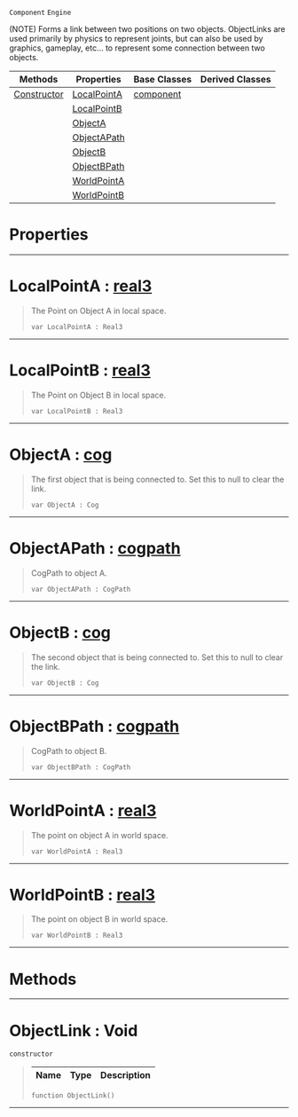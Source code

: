  `Component` `Engine`



(NOTE) Forms a link between two positions on two objects. ObjectLinks are used primarily by physics to represent joints, but can also be used by graphics, gameplay, etc... to represent some connection between two objects.

|Methods|Properties|Base Classes|Derived Classes|
|---|---|---|---|
|[ Constructor](https://github.com/dragonCASTjosh/PlasmaDocs/blob/master/code_reference/class_reference/objectlink.markdown#objectlink-void)|[ LocalPointA](https://github.com/dragonCASTjosh/PlasmaDocs/blob/master/code_reference/class_reference/objectlink.markdown#localpointa-plasma-engine)|[component](https://github.com/dragonCASTjosh/PlasmaDocs/blob/master/code_reference/class_reference/component.markdown)| |
| |[ LocalPointB](https://github.com/dragonCASTjosh/PlasmaDocs/blob/master/code_reference/class_reference/objectlink.markdown#localpointb-plasma-engine)| | |
| |[ ObjectA](https://github.com/dragonCASTjosh/PlasmaDocs/blob/master/code_reference/class_reference/objectlink.markdown#objecta-plasma-engine-docu)| | |
| |[ ObjectAPath](https://github.com/dragonCASTjosh/PlasmaDocs/blob/master/code_reference/class_reference/objectlink.markdown#objectapath-plasma-engine)| | |
| |[ ObjectB](https://github.com/dragonCASTjosh/PlasmaDocs/blob/master/code_reference/class_reference/objectlink.markdown#objectb-plasma-engine-docu)| | |
| |[ ObjectBPath](https://github.com/dragonCASTjosh/PlasmaDocs/blob/master/code_reference/class_reference/objectlink.markdown#objectbpath-plasma-engine)| | |
| |[ WorldPointA](https://github.com/dragonCASTjosh/PlasmaDocs/blob/master/code_reference/class_reference/objectlink.markdown#worldpointa-plasma-engine)| | |
| |[ WorldPointB](https://github.com/dragonCASTjosh/PlasmaDocs/blob/master/code_reference/class_reference/objectlink.markdown#worldpointb-plasma-engine)| | |


 #  Properties


---  
 #  LocalPointA : [real3](https://github.com/dragonCASTjosh/PlasmaDocs/blob/master/code_reference/lightning_base_types/real3.markdown)

> The Point on Object A in local space.
> ``` lang=cpp, name=Lightning
> var LocalPointA : Real3


---  
 #  LocalPointB : [real3](https://github.com/dragonCASTjosh/PlasmaDocs/blob/master/code_reference/lightning_base_types/real3.markdown)

> The Point on Object B in local space.
> ``` lang=cpp, name=Lightning
> var LocalPointB : Real3


---  
 #  ObjectA : [cog](https://github.com/dragonCASTjosh/PlasmaDocs/blob/master/code_reference/class_reference/cog.markdown)

> The first object that is being connected to. Set this to null to clear the link.
> ``` lang=cpp, name=Lightning
> var ObjectA : Cog


---  
 #  ObjectAPath : [cogpath](https://github.com/dragonCASTjosh/PlasmaDocs/blob/master/code_reference/class_reference/cogpath.markdown)

> CogPath to object A.
> ``` lang=cpp, name=Lightning
> var ObjectAPath : CogPath


---  
 #  ObjectB : [cog](https://github.com/dragonCASTjosh/PlasmaDocs/blob/master/code_reference/class_reference/cog.markdown)

> The second object that is being connected to. Set this to null to clear the link.
> ``` lang=cpp, name=Lightning
> var ObjectB : Cog


---  
 #  ObjectBPath : [cogpath](https://github.com/dragonCASTjosh/PlasmaDocs/blob/master/code_reference/class_reference/cogpath.markdown)

> CogPath to object B.
> ``` lang=cpp, name=Lightning
> var ObjectBPath : CogPath


---  
 #  WorldPointA : [real3](https://github.com/dragonCASTjosh/PlasmaDocs/blob/master/code_reference/lightning_base_types/real3.markdown)

> The point on object A in world space.
> ``` lang=cpp, name=Lightning
> var WorldPointA : Real3


---  
 #  WorldPointB : [real3](https://github.com/dragonCASTjosh/PlasmaDocs/blob/master/code_reference/lightning_base_types/real3.markdown)

> The point on object B in world space.
> ``` lang=cpp, name=Lightning
> var WorldPointB : Real3


---  
 #  Methods


---  
 #  ObjectLink : Void

 `constructor`

> 
> |Name|Type|Description|
> |---|---|---|
> ``` lang=cpp, name=Lightning
> function ObjectLink()
> ``` 


---  
 

 